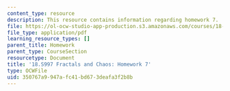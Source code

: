 ```yaml
---
content_type: resource
description: This resource contains information regarding homework 7.
file: https://ol-ocw-studio-app-production.s3.amazonaws.com/courses/18-s997-introduction-to-matlab-programming-fall-2011/350767a9947afc41bd673deafa3f2b8b_MIT18_S997F11_Homework_7.pdf
file_type: application/pdf
learning_resource_types: []
parent_title: Homework
parent_type: CourseSection
resourcetype: Document
title: '18.S997 Fractals and Chaos: Homework 7'
type: OCWFile
uid: 350767a9-947a-fc41-bd67-3deafa3f2b8b
---
```


